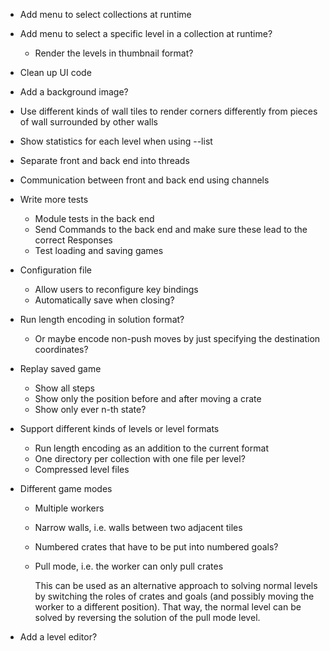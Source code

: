 * Add menu to select collections at runtime
* Add menu to select a specific level in a collection at runtime?
  - Render the levels in thumbnail format?

* Clean up UI code
* Add a background image?
* Use different kinds of wall tiles to render corners differently from pieces of
  wall surrounded by other walls

* Show statistics for each level when using --list

* Separate front and back end into threads
* Communication between front and back end using channels

* Write more tests
  - Module tests in the back end
  - Send Commands to the back end and make sure these lead to the correct
    Responses
  - Test loading and saving games
* Configuration file
  - Allow users to reconfigure key bindings
  - Automatically save when closing?
* Run length encoding in solution format?
  - Or maybe encode non-push moves by just specifying the destination
    coordinates?
* Replay saved game
  - Show all steps
  - Show only the position before and after moving a crate
  - Show only ever n-th state?
* Support different kinds of levels or level formats
  - Run length encoding as an addition to the current format
  - One directory per collection with one file per level?
  - Compressed level files
* Different game modes
  - Multiple workers
  - Narrow walls, i.e. walls between two adjacent tiles
  - Numbered crates that have to be put into numbered goals?
  - Pull mode, i.e. the worker can only pull crates

    This can be used as an alternative approach to solving normal levels by
    switching the roles of crates and goals (and possibly moving the worker to a
    different position). That way, the normal level can be solved by reversing
    the solution of the pull mode level.

* Add a level editor?
